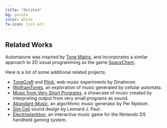 ```yaml
---
title: "Related"
bg: purple
color: white
fa-icon: list-alt
---
```


## Related Works

Automatune was inspired by [Tone Matrix](http://tonematrix.audiotool.com/), and incorporates a similar approach to 2D visual programming as the game [SpaceChem](http://www.zachtronics.com/spacechem/).

Here is a list of some additional related projects:

* [ToneCraft](http://labs.dinahmoe.com/ToneCraft/) and [Plink](http://labs.dinahmoe.com/plink/), web music experiments by Dinahmoe.
* [WolframTones](http://tones.wolfram.com/about/how.html), an exploration of music generated by cellular automata.
* [Music from Very Short Programs](https://www.youtube.com/watch?v=tCRPUv8V22o), a showcase of music created by interpreting output from very small programs as sound.
* [Abundant-Music](http://www.abundant-music.com/), an algorithmic music generator by Per Nyblom.
* [Sim Cell](http://www.youtube.com/watch?v=0xr4aL1C24E) sound design by Leonard J. Paul.
* [Electroplankton](http://en.wikipedia.org/wiki/Electroplankton), an interactive music game for the Nintendo DS handheld gaming system.

